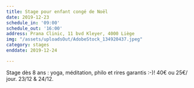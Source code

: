 ```yaml
---
title: Stage pour enfant congé de Noël
date: 2019-12-23
schedule_in: '09:00'
schedule_out: '16:00'
address: Prana Clinic, 11 bvd Kleyer, 4000 Liège
img: "/assets/uploadsOut/AdobeStock_134920437.jpeg"
category: stages
enddate: 2019-12-24

---
```

Stage dès 8 ans : yoga, méditation, philo et rires garantis :-)! 40€ ou 25€/ jour.  23/12 & 24/12.